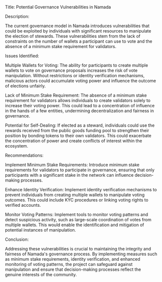 Title: Potential Governance Vulnerabilities in Namada

Description:

The current governance model in Namada introduces vulnerabilities that could be exploited by individuals with significant resources to manipulate the election of stewards. These vulnerabilities stem from the lack of constraints on the number of wallets a participant can use to vote and the absence of a minimum stake requirement for validators.

Issues Identified:

Multiple Wallets for Voting: The ability for participants to create multiple wallets to vote on governance proposals increases the risk of vote manipulation. Without restrictions or identity verification mechanisms, malicious actors could accumulate voting power and influence the outcome of elections unfairly.

Lack of Minimum Stake Requirement: The absence of a minimum stake requirement for validators allows individuals to create validators solely to increase their voting power. This could lead to a concentration of influence in the hands of a few entities, undermining decentralization and fairness in governance.

Potential for Self-Dealing: If elected as a steward, individuals could use the rewards received from the public goods funding pool to strengthen their position by bonding tokens to their own validators. This could exacerbate the concentration of power and create conflicts of interest within the ecosystem.

Recommendations:

Implement Minimum Stake Requirements: Introduce minimum stake requirements for validators to participate in governance, ensuring that only participants with a significant stake in the network can influence decision-making processes.

Enhance Identity Verification: Implement identity verification mechanisms to prevent individuals from creating multiple wallets to manipulate voting outcomes. This could include KYC procedures or linking voting rights to verified accounts.

Monitor Voting Patterns: Implement tools to monitor voting patterns and detect suspicious activity, such as large-scale coordination of votes from multiple wallets. This would enable the identification and mitigation of potential instances of manipulation.

Conclusion:

Addressing these vulnerabilities is crucial to maintaining the integrity and fairness of Namada's governance process. By implementing measures such as minimum stake requirements, identity verification, and enhanced monitoring of voting patterns, the project can safeguard against manipulation and ensure that decision-making processes reflect the genuine interests of the community.
